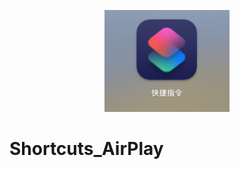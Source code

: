 <!-- markdownlint-disable MD033 MD041 -->
<p align="center">
  <a href="https://github.com/lanyangyin/macmini_Shortcuts_AirPlay"><img src="docs/Shortcuts.png" width="200" alt="nonebot"></a>
</p>

# Shortcuts_AirPlay
